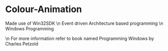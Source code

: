 # Colour-Animation
Made use of Win32SDK
\n Event driven Architecture based programming
\n Windows Programming

\n For more information refer to book named Programming Windows by Charles Petzold 
